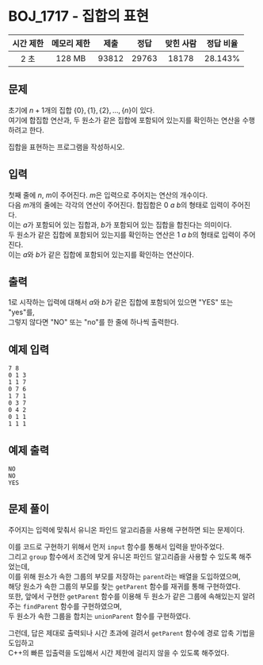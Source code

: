 # BOJ_1717 - 집합의 표현

| 시간 제한 | 메모리 제한 | 제출  | 정답  | 맞힌 사람 | 정답 비율 |
| :-------: | :---------: | :---: | :---: | :-------: | :-------: |
|   2 초    |   128 MB    | 93812 | 29763 |   18178   |  28.143%  |

## 문제

초기에 $n+1$개의 집합 $\{0\}, \{1\}, \{2\}, \dots , \{n\}$이 있다.  
여기에 합집합 연산과, 두 원소가 같은 집합에 포함되어 있는지를 확인하는 연산을 수행하려고 한다.

집합을 표현하는 프로그램을 작성하시오.

## 입력

첫째 줄에 $n$, $m$이 주어진다. $m$은 입력으로 주어지는 연산의 개수이다.  
다음 $m$개의 줄에는 각각의 연산이 주어진다. 합집합은 $0$ $a$ $b$의 형태로 입력이 주어진다.  
이는 $a$가 포함되어 있는 집합과, $b$가 포함되어 있는 집합을 합친다는 의미이다.  
두 원소가 같은 집합에 포함되어 있는지를 확인하는 연산은 $1$ $a$ $b$의 형태로 입력이 주어진다.  
이는 $a$와 $b$가 같은 집합에 포함되어 있는지를 확인하는 연산이다.

## 출력

1로 시작하는 입력에 대해서 $a$와 $b$가 같은 집합에 포함되어 있으면 "YES" 또는 "yes"를,  
그렇지 않다면 "NO" 또는 "no"를 한 줄에 하나씩 출력한다.

## 예제 입력

```
7 8
0 1 3
1 1 7
0 7 6
1 7 1
0 3 7
0 4 2
0 1 1
1 1 1
```

## 예제 출력

```
NO
NO
YES
```

## 문제 풀이

주어지는 입력에 맞춰서 유니온 파인드 알고리즘을 사용해 구현하면 되는 문제이다.

이를 코드로 구현하기 위해서 먼저 `input` 함수를 통해서 입력을 받아주었다.  
그리고 `group` 함수에서 조건에 맞게 유니온 파인드 알고리즘을 사용할 수 있도록 해주었는데,  
이를 위해 원소가 속한 그룹의 부모를 저장하는 `parent`라는 배열을 도입하였으며,  
해당 원소가 속한 그룹의 부모를 찾는 `getParent` 함수를 재귀를 통해 구현하였다.  
또한, 앞에서 구현한 `getParent` 함수를 이용해 두 원소가 같은 그룹에 속해있는지 알려주는 `findParent` 함수를 구현하였으며,  
두 원소가 속한 그룹을 합치는 `unionParent` 함수를 구현하였다.

그런데, 답은 제대로 출력되나 시간 초과에 걸려서 `getParent` 함수에 경로 압축 기법을 도입하고  
C++의 빠른 입출력을 도입해서 시간 제한에 걸리지 않을 수 있도록 해주었다.

```cpp

```
